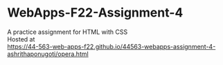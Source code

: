 # WebApps-F22-Assignment-4
A practice assignment for HTML with CSS
<br>Hosted at <br><https://44-563-web-apps-f22.github.io/44563-webapps-assignment-4-ashrithaponugoti/opera.html>